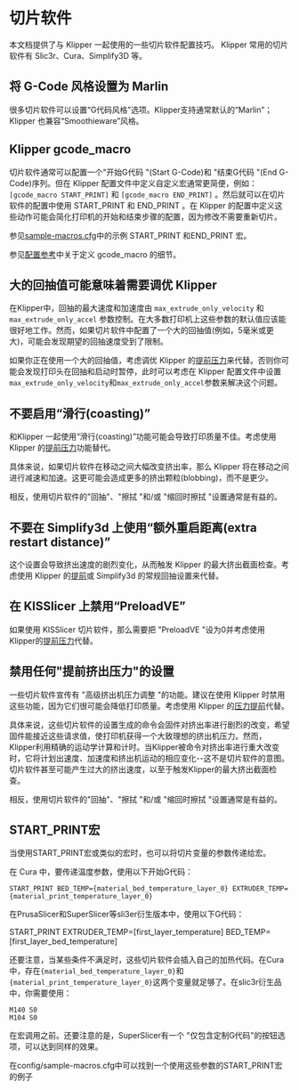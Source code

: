 # 切片软件

本文档提供了与 Klipper 一起使用的一些切片软件配置技巧。 Klipper 常用的切片软件有 Slic3r、Cura、Simplify3D 等。

## 将 G-Code 风格设置为 Marlin

很多切片软件可以设置“G代码风格”选项。Klipper支持通常默认的“Marlin”；Klipper 也兼容“Smoothieware”风格。

## Klipper gcode_macro

切片软件通常可以配置一个"开始G代码 "(Start G-Code)和 "结束G代码 "(End G-Code)序列。但在 Klipper 配置文件中定义自定义宏通常更简便，例如：`[gcode_macro START_PRINT]` 和 `[gcode_macro END_PRINT]` 。然后就可以在切片软件的配置中使用 START_PRINT 和 END_PRINT 。在 Klipper 的配置中定义这些动作可能会简化打印机的开始和结束步骤的配置，因为修改不需要重新切片。

参见[sample-macros.cfg](../config/sample-macros.cfg)中的示例 START_PRINT 和END_PRINT 宏。

参见[配置参考](Config_Reference.md#gcode_macro)中关于定义 gcode_macro 的细节。

## 大的回抽值可能意味着需要调优 Klipper

在Klipper中，回抽的最大速度和加速度由 `max_extrude_only_velocity` 和 `max_extrude_only_accel` 参数控制。在大多数打印机上这些参数的默认值应该能很好地工作。然而，如果切片软件中配置了一个大的回抽值(例如，5毫米或更大)，可能会发现期望的回抽速度受到了限制。

如果你正在使用一个大的回抽值，考虑调优 Klipper 的[提前压力](Pressure_Advance.md)来代替。否则你可能会发现打印头在回抽和启动时暂停，此时可以考虑在 Klipper 配置文件中设置`max_extrude_only_velocity`和`max_extrude_only_accel`参数来解决这个问题。

## 不要启用“滑行(coasting)”

和Klipper 一起使用“滑行(coasting)”功能可能会导致打印质量不佳。考虑使用 Klipper 的[提前压力](Pressure_Advance.md)功能替代。

具体来说，如果切片软件在移动之间大幅改变挤出率，那么 Klipper 将在移动之间进行减速和加速。这更可能会造成更多的挤出颗粒(blobbing)，而不是更少。

相反，使用切片软件的"回抽"、"擦拭 "和/或 "缩回时擦拭 "设置通常是有益的。

## 不要在 Simplify3d 上使用“额外重启距离(extra restart distance)”

这个设置会导致挤出速度的剧烈变化，从而触发 Klipper 的最大挤出截面检查。考虑使用 Klipper 的[提前](Pressure_Advance.md)或 Simplify3d 的常规回抽设置来代替。

## 在 KISSlicer 上禁用“PreloadVE”

如果使用 KISSlicer 切片软件，那么需要把 "PreloadVE "设为0并考虑使用Klipper的[提前压力](Pressure_Advance.md)代替。

## 禁用任何"提前挤出压力"的设置

一些切片软件宣传有 "高级挤出机压力调整 "的功能。建议在使用 Klipper 时禁用这些功能，因为它们很可能会降低打印质量。考虑使用 Klipper 的[压力提前](Pressure_Advance.md)代替。

具体来说，这些切片软件的设置生成的命令会固件对挤出率进行剧烈的改变，希望固件能接近这些请求值，使打印机获得一个大致理想的挤出机压力。然而，Klipper利用精确的运动学计算和计时。当Klipper被命令对挤出率进行重大改变时，它将计划出速度、加速度和挤出机运动的相应变化--这不是切片软件的意图。切片软件甚至可能产生过大的挤出速度，以至于触发Klipper的最大挤出截面检查。

相反，使用切片软件的"回抽"、"擦拭 "和/或 "缩回时擦拭 "设置通常是有益的。

## START_PRINT宏

当使用START_PRINT宏或类似的宏时，也可以将切片变量的参数传递给宏。

在 Cura 中，要传递温度参数，使用以下开始G代码：

```
START_PRINT BED_TEMP={material_bed_temperature_layer_0} EXTRUDER_TEMP={material_print_temperature_layer_0}
```

在PrusaSlicer和SuperSlicer等sli3er衍生版本中，使用以下G代码：

START_PRINT EXTRUDER_TEMP=[first_layer_temperature] BED_TEMP=[first_layer_bed_temperature]

还要注意，当某些条件不满足时，这些切片软件会插入自己的加热代码。在Cura中，存在`{material_bed_temperature_layer_0}`和`{material_print_temperature_layer_0}`这两个变量就足够了。在slic3r衍生品中，你需要使用：

```
M140 S0
M104 S0
```

在宏调用之前。还要注意的是，SuperSlicer有一个 "仅包含定制G代码"的按钮选项，可以达到同样的效果。

在config/sample-macros.cfg中可以找到一个使用这些参数的START_PRINT宏的例子
